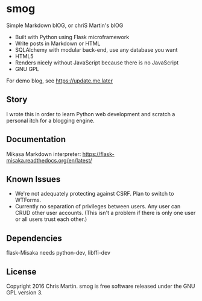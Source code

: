 # smog
Simple Markdown blOG, or chriS Martin's blOG

- Built with Python using Flask microframework
- Write posts in Markdown or HTML
- SQLAlchemy with modular back-end, use any database you want
- HTML5
- Renders nicely without JavaScript because there is no JavaScript
- GNU GPL

For demo blog, see https://update.me.later

## Story
I wrote this in order to learn Python web development and scratch a personal itch for a blogging engine.

## Documentation
Mikasa Markdown interpreter: https://flask-misaka.readthedocs.org/en/latest/

## Known Issues
- We're not adequately protecting against CSRF. Plan to switch to WTForms.
- Currently no separation of privileges between users. Any user can CRUD other user accounts. (This isn't a problem if there is only one user or all users trust each other.)

## Dependencies
flask-Misaka needs python-dev, libffi-dev

## License
Copyright 2016 Chris Martin. smog is free software released under the GNU GPL version 3.